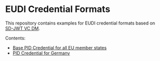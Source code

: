 # EUDI Credential Formats

This repository contains examples for EUDI credential formats based on
[SD-JWT VC DM](https://github.com/danielfett/sd-jwt-vc-dm).

Contents:

 - [Base PID Credential for all EU member states](PID-base/README.md)
 - [PID Credential for Germany](PID-de/README.md)

